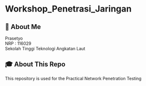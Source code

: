 # Workshop_Penetrasi_Jaringan

## 🚀 About Me
Prasetyo <br>
NRP : 116029 <br>
Sekolah Tinggi Teknologi Angkatan Laut <br>

## 🎓 About This Repo
This repository is used for the Practical Network Penetration Testing
